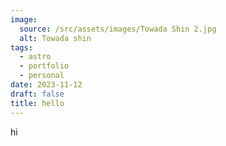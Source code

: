 ```yaml
---
image:
  source: /src/assets/images/Towada Shin 2.jpg
  alt: Towada shin
tags:
  - astro
  - portfolio
  - personal
date: 2023-11-12
draft: false
title: hello
---
```

hi
